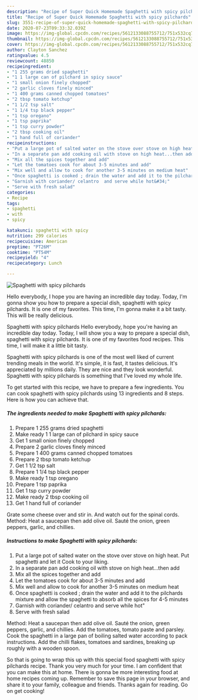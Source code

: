 ```yaml
---
description: "Recipe of Super Quick Homemade Spaghetti with spicy pilchards"
title: "Recipe of Super Quick Homemade Spaghetti with spicy pilchards"
slug: 3551-recipe-of-super-quick-homemade-spaghetti-with-spicy-pilchards
date: 2020-07-23T09:33:32.039Z
image: https://img-global.cpcdn.com/recipes/5612133088755712/751x532cq70/spaghetti-with-spicy-pilchards-recipe-main-photo.jpg
thumbnail: https://img-global.cpcdn.com/recipes/5612133088755712/751x532cq70/spaghetti-with-spicy-pilchards-recipe-main-photo.jpg
cover: https://img-global.cpcdn.com/recipes/5612133088755712/751x532cq70/spaghetti-with-spicy-pilchards-recipe-main-photo.jpg
author: Clayton Sanchez
ratingvalue: 4.5
reviewcount: 48850
recipeingredient:
- "1 255 grams dried spaghetti"
- "1 1 large can of pilchard in spicy sauce"
- "1 small onion finely chopped"
- "2 garlic cloves finely minced"
- "1 400 grams canned chopped tomatoes"
- "2 tbsp tomato ketchup"
- "1 1/2 tsp salt"
- "1 1/4 tsp black pepper"
- "1 tsp oregano"
- "1 tsp paprika"
- "1 tsp curry powder"
- "2 tbsp cooking oil"
- "1 hand full of coriander"
recipeinstructions:
- "Put a large pot of salted water on the stove over stove on high heat. Put spaghetti and let it Cook to your liking."
- "In a separate pan add cooking oil with stove on high heat...then add"
- "Mix all the spices together and add"
- "Let the tomatoes cook for about 3-5 minutes and add"
- "Mix well and allow to cook for another 3-5 minutes on medium heat"
- "Once spaghetti is cooked ; drain the water and add it to the pilchards mixture and allow the spaghetti to absorb all the spices for 4-5 minutes"
- "Garnish with coriander/ celantro  and serve while hot&#34;"
- "Serve with fresh salad"
categories:
- Recipe
tags:
- spaghetti
- with
- spicy

katakunci: spaghetti with spicy 
nutrition: 299 calories
recipecuisine: American
preptime: "PT26M"
cooktime: "PT54M"
recipeyield: "4"
recipecategory: Lunch

---
```



![Spaghetti with spicy pilchards](https://img-global.cpcdn.com/recipes/5612133088755712/751x532cq70/spaghetti-with-spicy-pilchards-recipe-main-photo.jpg)

Hello everybody, I hope you are having an incredible day today. Today, I'm gonna show you how to prepare a special dish, spaghetti with spicy pilchards. It is one of my favorites. This time, I'm gonna make it a bit tasty. This will be really delicious.

Spaghetti with spicy pilchards Hello everybody, hope you&#39;re having an incredible day today. Today, I will show you a way to prepare a special dish, spaghetti with spicy pilchards. It is one of my favorites food recipes. This time, I will make it a little bit tasty.

Spaghetti with spicy pilchards is one of the most well liked of current trending meals in the world. It's simple, it is fast, it tastes delicious. It's appreciated by millions daily. They are nice and they look wonderful. Spaghetti with spicy pilchards is something that I've loved my whole life.


To get started with this recipe, we have to prepare a few ingredients. You can cook spaghetti with spicy pilchards using 13 ingredients and 8 steps. Here is how you can achieve that.

<!--inarticleads1-->

##### The ingredients needed to make Spaghetti with spicy pilchards:

1. Prepare 1 255 grams dried spaghetti
1. Make ready 1 1 large can of pilchard in spicy sauce
1. Get 1 small onion finely chopped
1. Prepare 2 garlic cloves finely minced
1. Prepare 1 400 grams canned chopped tomatoes
1. Prepare 2 tbsp tomato ketchup
1. Get 1 1/2 tsp salt
1. Prepare 1 1/4 tsp black pepper
1. Make ready 1 tsp oregano
1. Prepare 1 tsp paprika
1. Get 1 tsp curry powder
1. Make ready 2 tbsp cooking oil
1. Get 1 hand full of coriander


Grate some cheese over and stir in. And watch out for the spinal cords. Method: Heat a saucepan then add olive oil. Sauté the onion, green peppers, garlic, and chillies. 

<!--inarticleads2-->

##### Instructions to make Spaghetti with spicy pilchards:

1. Put a large pot of salted water on the stove over stove on high heat. Put spaghetti and let it Cook to your liking.
1. In a separate pan add cooking oil with stove on high heat...then add
1. Mix all the spices together and add
1. Let the tomatoes cook for about 3-5 minutes and add
1. Mix well and allow to cook for another 3-5 minutes on medium heat
1. Once spaghetti is cooked ; drain the water and add it to the pilchards mixture and allow the spaghetti to absorb all the spices for 4-5 minutes
1. Garnish with coriander/ celantro  and serve while hot&#34;
1. Serve with fresh salad


Method: Heat a saucepan then add olive oil. Sauté the onion, green peppers, garlic, and chillies. Add the tomatoes, tomato paste and parsley. Cook the spaghetti in a large pan of boiling salted water according to pack instructions. Add the chilli flakes, tomatoes and sardines, breaking up roughly with a wooden spoon. 

So that is going to wrap this up with this special food spaghetti with spicy pilchards recipe. Thank you very much for your time. I am confident that you can make this at home. There is gonna be more interesting food at home recipes coming up. Remember to save this page in your browser, and share it to your family, colleague and friends. Thanks again for reading. Go on get cooking!
